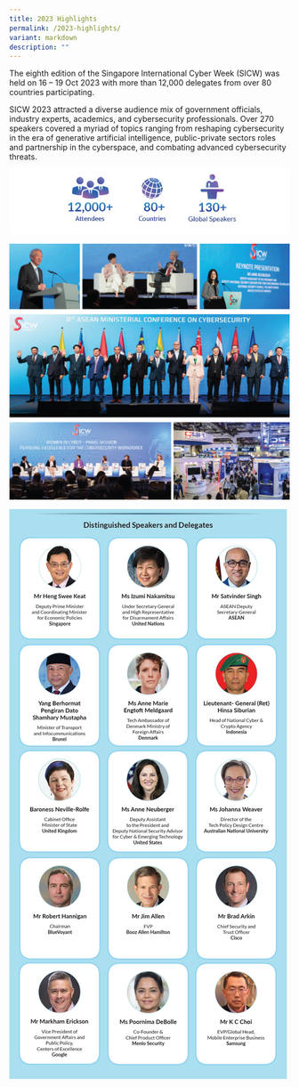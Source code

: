 ```yaml
---
title: 2023 Highlights
permalink: /2023-highlights/
variant: markdown
description: ""
---
```

The eighth edition of the Singapore International Cyber Week (SICW) was held on 16 – 19 Oct 2023 with more than 12,000 delegates from over 80 countries participating. 

SICW 2023 attracted a diverse audience mix of government officials, industry experts, academics, and cybersecurity professionals. Over 270 speakers covered a myriad of topics ranging from reshaping cybersecurity in the era of generative artificial intelligence, public-private sectors roles and partnership in the cyberspace, and combating advanced cybersecurity threats. 

![](/images/2023_highlights_overview.png)

![](/images/sicw_highlights_2023_collage_2.png)

![](/images/SICW_2024_speakers_01.jpg)